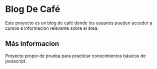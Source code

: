 # Blog De Café

Este proyecto es un blog de café donde los usuarios pueden acceder a cursos e informacion relevante sobre el área.

## Más informacion

Proyecto propio de prueba para practicar conocimientos básicos de javascript.

